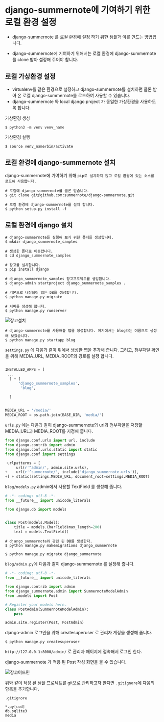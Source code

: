 # django-summernote에 기여하기 위한 로컬 환경 설정

* django-summernote 를 로컬 환경에 설정 하기 위한 샘플과 이를 만드는 방법입니다.

* django-summernote에 기여하기 위해서는 로컬 환경에 django-summernote를 clone 받아 설정해 주어야 합니다.

## 로컬 가상환경 설정

* virtualenv를 같은 환경으로 설정하고 django-summernote를 설치하면 클론 받아 온 로컬 django-summernote를 로드하여 사용할 수 있습니다.
* django-summernote 와 local django project 가 동일한 가상환경을 사용하도록 합니다.

가상환경 생성

```
$ python3 -m venv venv_name
```

가상환경 실행

```
$ source venv_name/bin/activate
```

## 로컬 환경에 django-summernote 설치
django-summernote에 기여하기 위해 `pip로 설치하지 않고 로컬 환경에 있는 소스를 로드해 사용합니다.`

```
# 로컬에 django-summernote를 클론 받습니다.
$ git clone git@github.com:summernote/django-summernote.git

# 로컬 환경에 django-summernote를 설치 합니다.
$ python setup.py install -f
```

## 로컬 환경에 django 설치

```
# django-summernote를 실행해 보기 위한 폴더를 생성합니다.
$ mkdir django_summernote_samples

# 생성한 폴더로 이동합니다.
$ cd django_summernote_samples

# 장고를 설치합니다.
$ pip install django

# django_summernote_samples 장고프로젝트를 생성합니다.
$ django-admin startproject django_summernote_samples .

# 기본으로 내장되어 있는 DB를 생성합니다.
$ python manage.py migrate

# 서버를 생성해 봅니다.
$ python manage.py runserver 
```

![장고설치](http://i.imgur.com/XsxCG0k.png)

```
# django-summernote를 사용해볼 앱을 생성합니다. 여기에서는 blog라는 이름으로 생성해 보겠습니다.
$ python manage.py startapp blog
```

`settings.py` 에 다음과 같이 위에서 생성한 앱을 추가해 줍니다.
그리고, 첨부파일 확인을 위해 MEDIA_URL, MEDIA_ROOT의 경로를 설정 합니다.

```python

INSTALLED_APPS = [
 ...
  ] + [
      'django_summernote_samples',
	   'blog',

  ]
  
  
MEDIA_URL = '/media/'
MEDIA_ROOT = os.path.join(BASE_DIR, 'media/')  
```  

`urls.py` 에는 다음과 같이 django-summernote의 url과 첨부파일을 저장할 MEDIA_URL과 MEDIA_ROOT를 지정해 줍니다.


```python
from django.conf.urls import url, include
from django.contrib import admin
from django.conf.urls.static import static
from django.conf import settings

 urlpatterns = [
     url(r'^admin/', admin.site.urls),
+    url(r'^summernote/', include('django_summernote.urls')),
+] + static(settings.MEDIA_URL, document_root=settings.MEDIA_ROOT)
```

`blog/models.py` admin에서 사용할 TextField 를 생성해 줍니다.

```python
# -*- coding: utf-8 -*-
from __future__ import unicode_literals

from django.db import models


class Post(models.Model):
    title = models.CharField(max_length=200)
    text = models.TextField()
```

```
# django_summernote와 관련 된 DB를 생성한다.
$ python manage.py makemigrations django_summernote 

$ python manage.py migrate django_summernote

```

`blog/admin.py`에 다음과 같이 django-summernote 를 설정해 줍니다.

```python
# -*- coding: utf-8 -*-
from __future__ import unicode_literals

from django.contrib import admin
from django_summernote.admin import SummernoteModelAdmin
from .models import Post

# Register your models here.
class PostAdmin(SummernoteModelAdmin):
    pass

admin.site.register(Post, PostAdmin)
```


django-admin 로그인을 위해 createsuperuser 로 관리자 계정을 생성해 줍니다.

```
$ python manage.py createsuperuser
```

`http://127.0.0.1:8000/admin/` 로 관리자 페이지에 접속해서 로그인 한다.

django-summernote 가 적용 된 Post 작성 화면을 볼 수 있습니다.

![장고어드민](http://i.imgur.com/UpUnBXK.png)


위와 같이 작성 된 샘플 프로젝트를 git으로 관리하고자 한다면 `.gitignore`에 다음의 항목을 추가합니다.

`.gitignore`

```
*.py[cod]
db.sqlite3
media
```
